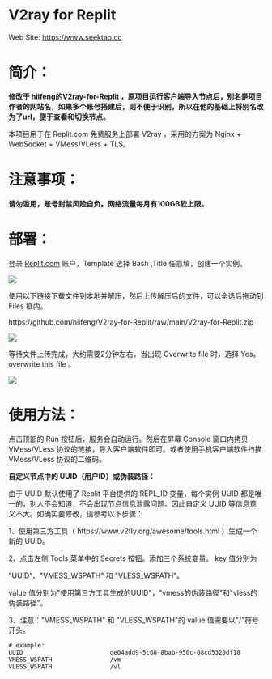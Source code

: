 # V2ray for Replit
Web Site: https://www.seektao.cc <br>

# 简介：
**修改于 [hiifeng的V2ray-for-Replit](https://github.com/hiifeng/V2ray-for-Replit) ，原项目运行客户端导入节点后，别名是项目作者的网站名，如果多个账号搭建后，则不便于识别，所以在他的基础上将别名改为了url，便于查看和切换节点。**

本项目用于在 Replit.com 免费服务上部署 V2ray ，采用的方案为 Nginx + WebSocket + VMess/VLess + TLS。

# 注意事项：
<b>请勿滥用，账号封禁风险自负。网络流量每月有100GB软上限。</b>
# 部署：
<p>登录 <a href="https://replit.com">Replit.com</a> 账户，Template 选择 Bash ,Title 任意填，创建一个实例。</p>
<img src="https://www.hicairo.com/zb_users/upload/2022/12/202212221671676417413561.webp">
<p>使用以下链接下载文件到本地并解压，然后上传解压后的文件，可以全选后拖动到 Files 框内。</p>
<p>https://github.com/hiifeng/V2ray-for-Replit/raw/main/V2ray-for-Replit.zip</p>
<img src="https://hicairo.com/zb_users/upload/2023/02/202302131676266061661306.webp">

<p>等待文件上传完成，大约需要2分钟左右，当出现 Overwrite file 时，选择 Yes，overwrite this file 。</p>
<img src="https://hicairo.com/zb_users/upload/2022/12/202212291672276356316990.webp?">

# 使用方法：
<p>点击顶部的 Run 按钮后，服务会自动运行。然后在屏幕 Console 窗口内拷贝 VMess/VLess 协议的链接，导入客户端软件即可。或者使用手机客户端软件扫描 VMess/VLess 协议的二维码。</p>

<p><b>自定义节点中的 UUID（用户ID）或伪装路径：</b></p>
<p>由于 UUID 默认使用了 Replit 平台提供的 REPL_ID 变量，每个实例 UUID 都是唯一的，别人不会知道，不会出现节点信息泄露问题。因此自定义 UUID 等信息意义不大。如确实要修改，请参考以下步骤：</p>
<p>1、使用第三方工具（ https://www.v2fly.org/awesome/tools.html ）生成一个新的 UUID。</p>
<p>2、点击左侧 Tools 菜单中的 Secrets 按钮。添加三个系统变量。 key 值分别为</p>
"UUID"、"VMESS_WSPATH" 和 "VLESS_WSPATH"。</p>
value 值分别为"使用第三方工具生成的UUID"，"vmess的伪装路径"和"vless的伪装路径"。</p>
<p>3、注意："VMESS_WSPATH" 和 "VLESS_WSPATH"的 value 值需要以"/"符号开头。</p>
<pre class="notranslate"><code># example:
UUID                        de04add9-5c68-8bab-950c-08cd5320df18
VMESS_WSPATH                /vm
VLESS_WSPATH                /vl
</code></pre>
